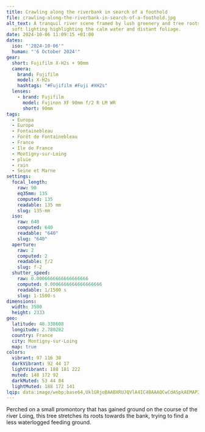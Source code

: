 ```yaml
---
title: Crawling along the riverbank in search of a foothold
file: crawling-along-the-riverbank-in-search-of-a-foothold.jpg
alt_text: A tranquil river scene framed by lush greenery and tree roots, with
  soft lighting highlighting the calm water and distant foliage.
date: 2024-10-06 11:09:15 +01:00
dates:
  iso: "'2024-10-06'"
  human: "'6 October 2024'"
gear:
  short: Fujifilm X-H2s + 90mm
  camera:
    brand: Fujifilm
    model: X-H2s
    hashtags: "#Fujifilm #Fuji #XH2s"
  lenses:
    - brand: Fujifilm
      model: Fujinon XF 90mm f/2 R LM WR
      short: 90mm
tags:
  - Europa
  - Europe
  - Fontainebleau
  - Forêt de Fontainebleau
  - France
  - Ile de France
  - Montigny-sur-Loing
  - pluie
  - rain
  - Seine et Marne
settings:
  focal_length:
    raw: 90
    eq35mm: 135
    computed: 135
    readable: 135 mm
    slug: 135-mm
  iso:
    raw: 640
    computed: 640
    readable: "640"
    slug: "640"
  aperture:
    raw: 2
    computed: 2
    readable: ƒ/2
    slug: f-2
  shutter_speed:
    raw: 0.0006666666666666666
    computed: 0.0006666666666666666
    readable: 1/1500 s
    slug: 1-1500-s
dimensions:
  width: 3500
  height: 2333
geo:
  latitude: 48.338608
  longitude: 2.780282
  country: France
  city: Montigny-sur-Loing
  map: true
colors:
  vibrant: 97 116 38
  darkVibrant: 92 44 17
  lightVibrant: 180 181 222
  muted: 148 172 92
  darkMuted: 53 44 84
  lightMuted: 188 172 141
lqip: data:image/webp;base64,UklGRjoBAABXRUJQVlA4IC4BAAAQCwCdASpkAEMAP2mcv1izv7WqNBgLs/AtCWUGcA01niJr5qoNMz9xYU+q+JsX+szAGx8zVdS/1kOhI7kPbCWlU2A4mzNL0+T3a3zef4f6oNyDieXkm+AEim4y6OYWVokAAP7t5U/40F7eZNAnT+Z3I7NI91zpO0kBZe4Tu9/xQyqQkvVX3MYYKB/ef6Fkq4L+qqeF0oheaQWX2zL86Cz7YRrJimGaEDTT2opSRNLFW0b6yy29WhLwFRq5L4VAnAxtGLYJJM2gzgt+H24q9ggZJDtmbZb81Wb5JgsxvKJ8HDicvdTmaBqvmHHRlp/3j7fD5nM1rhoC0+UzbBA0mFAaBQPYPib4AhZN011m15gIbX9qSxlNYg8vDHGMQeSWmPm+IaM7Q6DbDjHIa34AAA==
---
```


Perched on a small promontory that has gained ground on the course of the river Loing, this tree stretches its roots towards the bank, trying to find a less waterlogged feeding ground.
